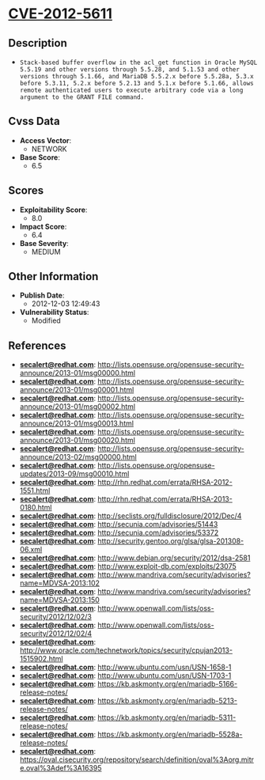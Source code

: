 
# [CVE-2012-5611](https://cve.mitre.org/cgi-bin/cvename.cgi?name=CVE-2012-5611)

## Description

- `Stack-based buffer overflow in the acl_get function in Oracle MySQL 5.5.19 and other versions through 5.5.28, and 5.1.53 and other versions through 5.1.66, and MariaDB 5.5.2.x before 5.5.28a, 5.3.x before 5.3.11, 5.2.x before 5.2.13 and 5.1.x before 5.1.66, allows remote authenticated users to execute arbitrary code via a long argument to the GRANT FILE command.`

## Cvss Data

- **Access Vector**:
  - NETWORK
- **Base Score**:
  - 6.5

## Scores

- **Exploitability Score**:
  - 8.0
- **Impact Score**:
  - 6.4
- **Base Severity**:
  - MEDIUM

## Other Information

- **Publish Date**:
  - 2012-12-03 12:49:43
- **Vulnerability Status**:
  - Modified

## References

- **secalert@redhat.com**: http://lists.opensuse.org/opensuse-security-announce/2013-01/msg00000.html
- **secalert@redhat.com**: http://lists.opensuse.org/opensuse-security-announce/2013-01/msg00001.html
- **secalert@redhat.com**: http://lists.opensuse.org/opensuse-security-announce/2013-01/msg00002.html
- **secalert@redhat.com**: http://lists.opensuse.org/opensuse-security-announce/2013-01/msg00013.html
- **secalert@redhat.com**: http://lists.opensuse.org/opensuse-security-announce/2013-01/msg00020.html
- **secalert@redhat.com**: http://lists.opensuse.org/opensuse-security-announce/2013-02/msg00000.html
- **secalert@redhat.com**: http://lists.opensuse.org/opensuse-updates/2013-09/msg00010.html
- **secalert@redhat.com**: http://rhn.redhat.com/errata/RHSA-2012-1551.html
- **secalert@redhat.com**: http://rhn.redhat.com/errata/RHSA-2013-0180.html
- **secalert@redhat.com**: http://seclists.org/fulldisclosure/2012/Dec/4
- **secalert@redhat.com**: http://secunia.com/advisories/51443
- **secalert@redhat.com**: http://secunia.com/advisories/53372
- **secalert@redhat.com**: http://security.gentoo.org/glsa/glsa-201308-06.xml
- **secalert@redhat.com**: http://www.debian.org/security/2012/dsa-2581
- **secalert@redhat.com**: http://www.exploit-db.com/exploits/23075
- **secalert@redhat.com**: http://www.mandriva.com/security/advisories?name=MDVSA-2013:102
- **secalert@redhat.com**: http://www.mandriva.com/security/advisories?name=MDVSA-2013:150
- **secalert@redhat.com**: http://www.openwall.com/lists/oss-security/2012/12/02/3
- **secalert@redhat.com**: http://www.openwall.com/lists/oss-security/2012/12/02/4
- **secalert@redhat.com**: http://www.oracle.com/technetwork/topics/security/cpujan2013-1515902.html
- **secalert@redhat.com**: http://www.ubuntu.com/usn/USN-1658-1
- **secalert@redhat.com**: http://www.ubuntu.com/usn/USN-1703-1
- **secalert@redhat.com**: https://kb.askmonty.org/en/mariadb-5166-release-notes/
- **secalert@redhat.com**: https://kb.askmonty.org/en/mariadb-5213-release-notes/
- **secalert@redhat.com**: https://kb.askmonty.org/en/mariadb-5311-release-notes/
- **secalert@redhat.com**: https://kb.askmonty.org/en/mariadb-5528a-release-notes/
- **secalert@redhat.com**: https://oval.cisecurity.org/repository/search/definition/oval%3Aorg.mitre.oval%3Adef%3A16395
